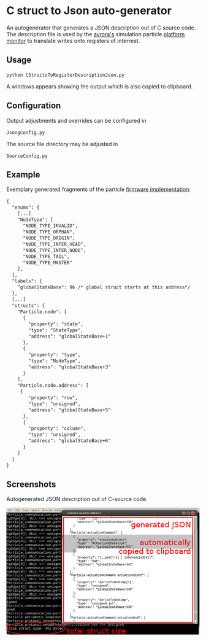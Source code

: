 C struct to Json auto-generator
===============================
An autogenerator that generates a JSON description out of C source code. 
The description file is used by the [avrora's](http://compilers.cs.ucla.edu/avrora/) 
simulation particle [platform monitor](https://github.com/ProgrammableMatter/avrora-particle-platform) to translate 
writes onto registers of interrest.


Usage
-----
    python CStructsToRegisterDescriptionJson.py
    
A windows appears showing the output which is also copied to clipboard.


Configuration
-------------
Output adjustments and overrides can be configured in 
    
    JsongConfig.py
    
The source file directory may be adjusted in 

    SourceConfig.py

Example 
-------
Exemplary generated fragments of the particle 
[firmware implementation](https://github.com/ProgrammableMatter/particle-firmware):

    {
      "enums": {
        [...]
        "NodeType": [
          "NODE_TYPE_INVALID",
          "NODE_TYPE_ORPHAN",
          "NODE_TYPE_ORIGIN",
          "NODE_TYPE_INTER_HEAD",
          "NODE_TYPE_INTER_NODE",
          "NODE_TYPE_TAIL",
          "NODE_TYPE_MASTER"
        ],
      },
      "labels": {
        "globalStateBase": 96 /* global struct starts at this address*/
      },
      [...]
      "structs": {
        "Particle.node": [
          {
            "property": "state",
            "type": "StateType",
            "address": "globalStateBase+1"
          },
          {
            "property": "type",
            "type": "NodeType",
            "address": "globalStateBase+3"
          }
        ],
        "Particle.node.address": [
         {
            "property": "row",
            "type": "unsigned",
            "address": "globalStateBase+5"
          },
          {
            "property": "column",
            "type": "unsigned",
            "address": "globalStateBase+6"
          }
        ]
      }
    }

Screenshots
-----------
Autogenerated JSON description out of C-source code.

![autogenerated JSON](./examples/structs-to-json.png)